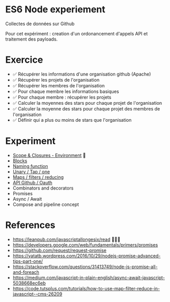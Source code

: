 # ES6 Node experiement

Collectes de données sur Github

Pour cet expériment : creation d'un ordonancement d'appels API et traitement des payloads.

# Exercice
- ✅ Récupérer les informations d'une organisation github (Apache)
- ✅ Récupérer les projets de l'organisation
- ✅ Récupérer les membres de l'organisation
- ✅ Pour chaque membre les informations basiques
- ✅ Pour chaque membre : récupérer les projets
- ✅ Calculer la moyennes des stars pour chaque projet de l'organisation
- ✅ Calculer la moyenne des stars pour chaque projet des membres de l'organisation
- ✅ Définir qui a plus ou moins de stars que l'organisation

# Experiment
- [Scope & Closures - Environment](https://leanpub.com/javascriptallongesix/read#closures) 🚀
- [Blocks](https://leanpub.com/javascriptallongesix/read#buildingblocks)
- [Naming function](https://leanpub.com/javascriptallongesix/read#named-function-expressions)
- [Unary / Tap / one](https://leanpub.com/javascriptallongesix/read#leanpub-auto-unary)
- [Maps / filters / reducing](https://code.tutsplus.com/tutorials/how-to-use-map-filter-reduce-in-javascript--cms-26209)
- [API Github / Oauth](https://developer.github.com/v3/)
- Combinators and decorators
- Promises
- Async / Await
- Compose and pipeline concept

# References
- https://leanpub.com/javascriptallongesix/read 🚀🚀🚀
- https://developers.google.com/web/fundamentals/primers/promises
- https://github.com/request/request-promise
- https://yatatb.wordpress.com/2016/10/29/nodejs-promise-advanced-tips-part-one/
- https://stackoverflow.com/questions/31413749/node-js-promise-all-and-foreach
- https://medium.com/javascript-in-plain-english/async-await-javascript-5038668ec6eb
- https://code.tutsplus.com/tutorials/how-to-use-map-filter-reduce-in-javascript--cms-26209
